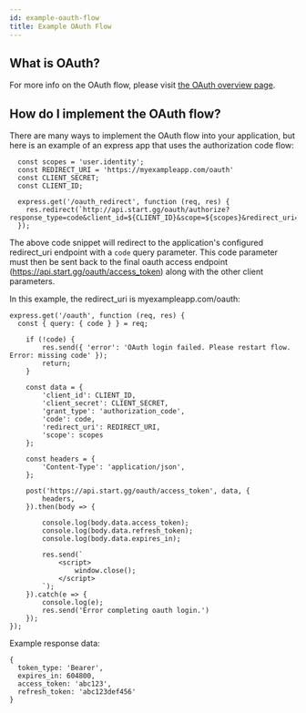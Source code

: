 ```yaml
---
id: example-oauth-flow
title: Example OAuth Flow
---
```


## What is OAuth?

For more info on the OAuth flow, please visit [the OAuth overview page](/docs/oauth/oauth-overview).

## How do I implement the OAuth flow?

There are many ways to implement the OAuth flow into your application, but here is an example of an express app that uses the authorization code flow:

```
  const scopes = 'user.identity';
  const REDIRECT_URI = 'https://myexampleapp.com/oauth'
  const CLIENT_SECRET;
  const CLIENT_ID;

  express.get('/oauth_redirect', function (req, res) {
    res.redirect(`http://api.start.gg/oauth/authorize?response_type=code&client_id=${CLIENT_ID}&scope=${scopes}&redirect_uri=&client_secret=${CLIENT_SECRET}`)
  });
```

The above code snippet will redirect to the application's configured redirect_uri endpoint with a `code` query parameter. This code parameter must then be sent back to the final oauth access endpoint (https://api.start.gg/oauth/access_token) along with the other client parameters.

In this example, the redirect_uri is myexampleapp.com/oauth:


```
express.get('/oauth', function (req, res) {
  const { query: { code } } = req;

	if (!code) {
		res.send({ 'error': 'OAuth login failed. Please restart flow. Error: missing code' });
		return;
	}

	const data = {
		'client_id': CLIENT_ID,
		'client_secret': CLIENT_SECRET,
		'grant_type': 'authorization_code',
		'code': code,
		'redirect_uri': REDIRECT_URI,
		'scope': scopes
	};

	const headers = {
		'Content-Type': 'application/json',
	};

	post('https://api.start.gg/oauth/access_token', data, {
		headers,
	}).then(body => {

		console.log(body.data.access_token);
		console.log(body.data.refresh_token);
		console.log(body.data.expires_in);

		res.send(`
			<script>
				window.close();
			</script>
		`);
	}).catch(e => {
		console.log(e);
		res.send('Error completing oauth login.')
	});
});
```

Example response data:

```
{
  token_type: 'Bearer',
  expires_in: 604800,
  access_token: 'abc123',
  refresh_token: 'abc123def456'
}

```
